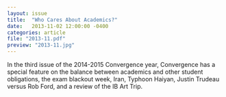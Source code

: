 ```yaml
---
layout: issue
title:  "Who Cares About Academics?"
date:   2013-11-02 12:00:00 -0400
categories: article
file: "2013-11.pdf"
preview: "2013-11.jpg"
---
```


In the third issue of the 2014-2015 Convergence year, Convergence has a special feature on the balance between academics and other student obligations, the exam blackout week, Iran, Typhoon Haiyan, Justin Trudeau versus Rob Ford, and a review of the IB Art Trip.
